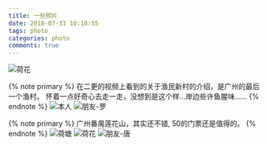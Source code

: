 ```yaml
---
title: 一些照片
date: 2018-07-31 10:18:55
tags: photo
categories: photo
comments: true
---
```


![荷花](http://pdj7vv3pv.bkt.clouddn.com/2018-10-30-6.JPG)
<!--more-->
{% note primary %}
在二更的视频上看到的关于渔民新村的介绍，是广州的最后一个渔村。
怀着一点好奇心去走一走，没想到是这个样...岸边些许鱼腥味......
{% endnote %}
![本人](http://pdj7vv3pv.bkt.clouddn.com/2018-10-30-21.jpg)
![朋友-罗](http://pdj7vv3pv.bkt.clouddn.com/2018-10-30-3.JPG)  

{% note primary %}
广州番禺莲花山，其实还不错, 50的门票还是值得的。
{% endnote %}
![荷塘](http://pdj7vv3pv.bkt.clouddn.com/2018-10-30-7.JPG)
![荷花](http://pdj7vv3pv.bkt.clouddn.com/2018-10-30-6.JPG)
![朋友-唐](http://pdj7vv3pv.bkt.clouddn.com/2018-10-30-2.JPG)



